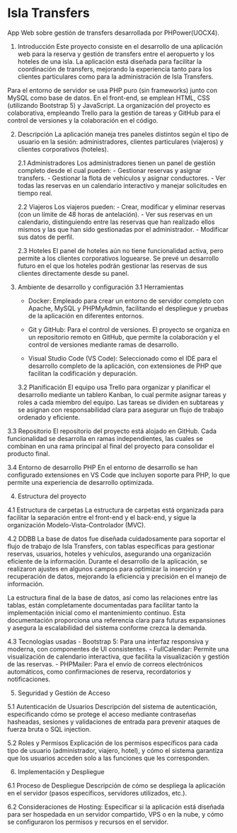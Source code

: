 # Isla Transfers
App Web sobre gestión de transfers desarrollada por PHPower(UOCX4).
1. Introducción
  Este proyecto consiste en el desarrollo de una aplicación web para la reserva y gestión de transfers entre el aeropuerto y los hoteles de una isla. La aplicación está diseñada para facilitar la coordinación de transfers, mejorando la experiencia tanto para los clientes particulares como para la administración de Isla Transfers.

  Para el entorno de servidor se usa PHP puro (sin frameworks) junto con MySQL como base de datos. En el front-end, se emplean HTML, CSS (utilizando Bootstrap 5) y JavaScript. La organización del proyecto es colaborativa, empleando Trello para la gestión de tareas y GitHub para el control de versiones y la colaboración en el código.

2. Descripción
  La aplicación maneja tres paneles distintos según el tipo de usuario en la sesión: administradores, clientes particulares (viajeros) y clientes corporativos (hoteles). 

    2.1 Administradores 
      Los administradores tienen un panel de gestión completo desde el cual pueden:
        - Gestionar reservas y asignar transfers.
        - Gestionar la flota de vehículos y asignar conductores.
        - Ver todas las reservas en un calendario interactivo y manejar solicitudes en tiempo real.

    2.2  Viajeros 
      Los viajeros pueden:
        - Crear, modificar y eliminar reservas (con un límite de 48 horas de antelación).
        - Ver sus reservas en un calendario, distinguiendo entre las reservas que han realizado ellos mismos y las que han sido gestionadas por el      administrador.
        - Modificar sus datos de perfil.

    2.3 Hoteles 
      El panel de hoteles aún no tiene funcionalidad activa, pero permite a los clientes corporativos loguearse. Se prevé un desarrollo futuro en el que los hoteles podrán gestionar las reservas de sus clientes directamente desde su panel.
    
3. Ambiente de desarrollo y configuración
  3.1 Herramientas 
    - Docker: Empleado para crear un entorno de servidor completo con Apache, MySQL y PHPMyAdmin, facilitando el despliegue y pruebas de la aplicación en diferentes entornos.

    - Git y GitHub: Para el control de versiones. El proyecto se organiza en un repositorio remoto en GitHub, que permite la colaboración y el control de versiones mediante ramas de desarrollo.

    - Visual Studio Code (VS Code): Seleccionado como el IDE para el desarrollo completo de la aplicación, con extensiones de PHP que facilitan la codificación y depuración.

   3.2 Planificación 
    El equipo usa Trello para organizar y planificar el desarrollo mediante un tablero Kanban, lo cual permite asignar tareas y roles a cada miembro del equipo. Las tareas se dividen en subtareas y se asignan con responsabilidad clara para asegurar un flujo de trabajo ordenado y eficiente.
    
  3.3 Repositorio
    El repositorio del proyecto está alojado en GitHub. Cada funcionalidad se desarrolla en ramas independientes, las cuales se combinan en una rama principal al final del proyecto para consolidar el producto final.

  3.4 Entorno de desarrollo PHP
    En el entorno de desarrollo se han configurado extensiones en VS Code que incluyen soporte para PHP, lo que permite una experiencia de desarrollo optimizada.

4. Estructura del proyecto

  4.1 Estructura de carpetas
    La estructura de carpetas está organizada para facilitar la separación entre el front-end y el back-end, y sigue la organización Modelo-Vista-Controlador (MVC).

  4.2 DDBB
    La base de datos fue diseñada cuidadosamente para soportar el flujo de trabajo de Isla Transfers, con tablas específicas para gestionar reservas, usuarios, hoteles y vehículos, asegurando una organización eficiente de la información. Durante el desarrollo de la aplicación, se realizaron ajustes en algunos campos para optimizar la inserción y recuperación de datos, mejorando la eficiencia y precisión en el manejo de información.
  
  La estructura final de la base de datos, así como las relaciones entre las tablas, están completamente documentadas para facilitar tanto la implementación inicial como el mantenimiento continuo. Esta documentación proporciona una referencia clara para futuras expansiones y asegura la escalabilidad del sistema conforme crezca la demanda.  

  4.3 Tecnologías usadas
    - Bootstrap 5: Para una interfaz responsiva y moderna, con componentes de UI consistentes.
    - FullCalendar: Permite una visualización de calendario interactiva, que facilita la visualización y gestión de las reservas.
    - PHPMailer: Para el envío de correos electrónicos automáticos, como confirmaciones de reserva, recordatorios y notificaciones.

5. Seguridad y Gestión de Acceso

  5.1 Autenticación de Usuarios 
  Descripción del sistema de autenticación, especificando cómo se protege el acceso mediante contraseñas hasheadas, sesiones y validaciones de entrada para prevenir ataques de fuerza bruta o SQL injection.

  5.2 Roles y Permisos 
  Explicación de los permisos específicos para cada tipo de usuario (administrador, viajero, hotel), y cómo el sistema garantiza que los usuarios acceden solo a las funciones que les corresponden.

6. Implementación y Despliegue

  6.1 Proceso de Despliegue 
  Descripción de cómo se despliega la aplicación en el servidor (pasos específicos, servidores utilizados, etc.).

  6.2 Consideraciones de Hosting: 
  Especificar si la aplicación está diseñada para ser hospedada en un servidor compartido, VPS o en la nube, y cómo se configuraron los permisos y recursos en el servidor.


